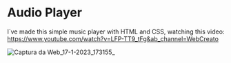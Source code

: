 # Audio Player
I´ve made this simple music player with HTML and CSS, watching this video: https://www.youtube.com/watch?v=LFP-TT9_tFg&ab_channel=WebCreato

​![Captura da Web_17-1-2023_173155_](https://user-images.githubusercontent.com/120148612/213006887-4f361d68-6afb-4a3d-9d18-1ca2795fdf74.jpeg)
